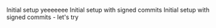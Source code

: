 Initial setup
yeeeeeee
Initial setup with signed commits
Initial setup with signed commits - let's try
